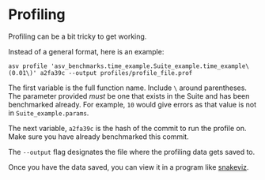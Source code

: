 # Profiling

Profiling can be a bit tricky to get working.

Instead of a general format, here is an example:

`asv profile 'asv_benchmarks.time_example.Suite_example.time_example\(0.01\)' a2fa39c --output profiles/profile_file.prof`

The first variable is the full function name.  Include `\` around parentheses.  The parameter provided *must* be one that exists in the Suite and has been benchmarked already. For example, `10` would give errors as that value is not in `Suite_example.params`.

The next variable, `a2fa39c` is the hash of the commit to run the profile on.  Make sure you have already benchmarked this commit.

The `--output` flag designates the file where the profiling data gets saved to.

Once you have the data saved, you can view it in a program like [snakeviz](https://jiffyclub.github.io/snakeviz/).